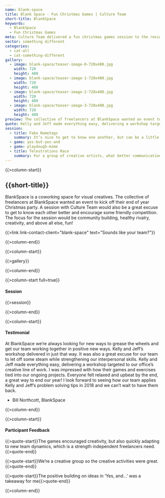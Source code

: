 ```yaml
---
name: blank-space
title: Blank Space - Fun Christmas Games | Culture Team
short-title: BlankSpace
keywords: 
  - BlankSpace
  - Fun Christmas Games
meta: Culture Team delivered a fun christmas games session to the residents at BlankSpace co-working hub. Read more about their experience & book your office party now!
sector: something different
categories:
  - cat-all
  - cat-something-different
gallery:
  - image: blank-space/teaser-image-0-720x480.jpg
    width: 720
    height: 480
  - image: blank-space/teaser-image-1-720x480.jpg
    width: 720
    height: 480
  - image: blank-space/teaser-image-2-720x480.jpg
    width: 720
    height: 480
  - image: blank-space/teaser-image-3-720x480.jpg
    width: 720
    height: 480
preview: The collective of freelancers at BlankSpace wanted an event to kick off their end of year Christmas party. A session with Culture Team would also be a great excuse to get to know each other better and encourage some friendly competition.
quote: Kelly and Jeff made everything easy, delivering a workshop targeted to our office’s creative line of work. I was impressed with how their games and exercises tied into our ongoing projects.
session:
  - title: Fake Nametags
    summary: It’s nice to get to know one another, but can be a little awkward when you feel like you should already know someone’s name. In this game, we give participants the opportunity to introduce themselves - or - the fictional character they’ve decided to be today. It’s a lighthearted way to give everyone in the room a name and a voice.
  - game: yes-but-yes-and
  - game: playdough-mime
  - title: Telestrations Race
    summary: For a group of creative artists, what better communication challenge than speed drawing?
---
```

{{>column-start}}

## {{short-title}}

BlankSpace is a coworking space for visual creatives. The collective of freelancers at BlankSpace wanted an event to kick off their end of year Christmas party. A session with Culture Team would also be a great excuse to get to know each other better and encourage some friendly competition. The focus for the session would be community building, healthy rivalry, creativity, and above all else, fun!

{{>link link-contact-client="blank-space" text="Sounds like your team?"}}

{{>column-end}}

{{>column-start}}

{{>gallery}}

{{>column-end}}

{{>column-start full=true}}

#### Session

{{>session}}

{{>column-end}}

{{>column-start}}

#### Testimonial

At BlankSpace we’re always looking for new ways to grease the wheels and get our team working together in positive new ways. Kelly and Jeff’s workshop delivered in just that way. It was also a great excuse for our team to let off some steam while strengthening our interpersonal skills. Kelly and Jeff made everything easy, delivering a workshop targeted to our office’s creative line of work. I was impressed with how their games and exercises tied into our ongoing projects. Everyone felt relaxed and upbeat by the end, a great way to end our year! I look forward to seeing how our team applies Kelly and Jeff’s problem solving tips in 2018 and we can’t wait to have them back.

* Bill Northcott, BlankSpace

{{>column-end}}

{{>column-start}}

#### Participant Feedback

{{>quote-start}}The games encouraged creativity, but also quickly adapting to new team dynamics, which is a strength independent freelancers need.{{>quote-end}}

{{>quote-start}}We’re a creative group so the creative activities were great.{{>quote-end}}

{{>quote-start}}The positive building on ideas in ‘Yes, and...’ was a takeaway for me{{>quote-end}}

{{>column-end}}